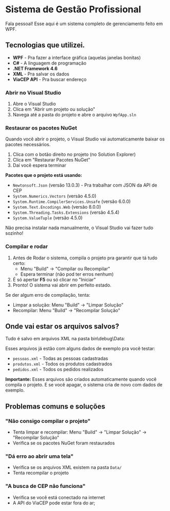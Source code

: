 # Sistema de Gestão Profissional

Fala pessoal! Esse aqui é um sistema completo de gerenciamento feito em WPF.

## Tecnologias que utilizei.

- **WPF** - Pra fazer a interface gráfica (aquelas janelas bonitas)
- **C#** - A linguagem de programação
- **.NET Framework 4.6**
- **XML** - Pra salvar os dados
- **ViaCEP API** - Pra buscar endereço

### Abrir no Visual Studio

1. Abre o Visual Studio
2. Clica em "Abrir um projeto ou solução"
3. Navega até a pasta do projeto e abre o arquivo `WpfApp.sln`

### Restaurar os pacotes NuGet

Quando você abrir o projeto, o Visual Studio vai automaticamente baixar os pacotes necessários. 

1. Clica com o botão direito no projeto (no Solution Explorer)
2. Clica em "Restaurar Pacotes NuGet"
3. Daí você espera terminar

**Pacotes que o projeto está usando:**
- `Newtonsoft.Json` (versão 13.0.3) - Pra trabalhar com JSON da API de CEP
- `System.Numerics.Vectors` (versão 4.5.0)
- `System.Runtime.CompilerServices.Unsafe` (versão 6.0.0)
- `System.Text.Encodings.Web` (versão 8.0.0)
- `System.Threading.Tasks.Extensions` (versão 4.5.4)
- `System.ValueTuple` (versão 4.5.0)

Não precisa instalar nada manualmente, o Visual Studio vai fazer tudo sozinho!

### Compilar e rodar

1. Antes de Rodar o sistema, compila o projeto pra garantir que tá tudo certo:
   - Menu "Build" → "Compilar ou Recompilar"
   - Espera terminar (não pod ter erros nenhum)
2. É só apertar **F5** ou só clicar no "Iniciar"
3. Pronto! O sistema vai abrir em perfeito estado.

Se der algum erro de compilação, tenta:
- Limpar a solução: Menu "Build" → "Limpar Solução"
- Recompilar: Menu "Build" → "Recompilar Solução"

## Onde vai estar os arquivos salvos?

Tudo é salvo em arquivos XML na pasta bin\debug\Data:

Esses arquivos já estão com alguns dados de exemplo pra você testar:
- `pessoas.xml` - Todas as pessoas cadastradas
- `produtos.xml` - Todos os produtos cadastrados
- `pedidos.xml` - Todos os pedidos realizados

**Importante:** Esses arquivos são criados automaticamente quando você compila o projeto. E se você apagar, o sistema cria de novo com dados de exemplo.

## Problemas comuns e soluções

### "Não consigo compilar o projeto"
- Tenta limpar e recompilar: Menu "Build" → "Limpar Solução" → "Recompilar Solução"
- Verifica se os pacotes NuGet foram restaurados

### "Dá erro ao abrir uma tela"
- Verifica se os arquivos XML existem na pasta `Data/`
- Tenta recompilar o projeto

### "A busca de CEP não funciona"
- Verifica se você está conectado na internet
- A API do ViaCEP pode estar fora do ar;

